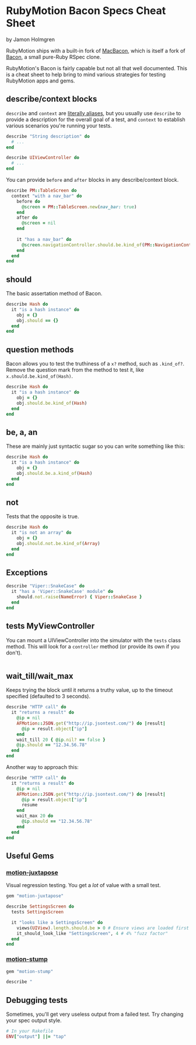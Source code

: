 # RubyMotion Bacon Specs Cheat Sheet

by Jamon Holmgren

RubyMotion ships with a built-in fork of [MacBacon](https://github.com/alloy/MacBacon), which is itself a fork of [Bacon](https://github.com/chneukirchen/bacon), a small pure-Ruby RSpec clone.

RubyMotion's Bacon is fairly capable but not all that well documented. This is a cheat sheet to help bring to mind various strategies for testing RubyMotion apps and gems.

## describe/context blocks

`describe` and `context` are [literally aliases](https://github.com/HipByte/RubyMotion/blob/master/lib/motion/spec.rb#L649), but you usually use `describe` to provide a description for the overall goal of a test, and `context` to establish various scenarios you're running your tests.

```ruby
describe "String description" do
  # ...
end

describe UIViewController do
  # ...
end
```

You can provide `before` and `after` blocks in any describe/context block.

```ruby
describe PM::TableScreen do
  context "with a nav_bar" do
    before do
      @screen = PM::TableScreen.new(nav_bar: true)
    end
    after do
      @screen = nil
    end
    
    it "has a nav_bar" do
      @screen.navigationController.should.be.kind_of(PM::NavigationController)
    end
  end
end
```

## should

The basic assertation method of Bacon.

```ruby
describe Hash do
  it "is a hash instance" do
    obj = {}
    obj.should == {}
  end
end
```

## question methods

Bacon allows you to test the truthiness of a `x?` method, such as `.kind_of?`. Remove the question mark from the method to test it, like `x.should.be.kind_of(Hash)`.

```ruby
describe Hash do
  it "is a hash instance" do
    obj = {}
    obj.should.be.kind_of(Hash)
  end
end
```

## be, a, an

These are mainly just syntactic sugar so you can write something like this: 

```ruby
describe Hash do
  it "is a hash instance" do
    obj = {}
    obj.should.be.a.kind_of(Hash)
  end
end
```

## not

Tests that the opposite is true.

```ruby
describe Hash do
  it "is not an array" do
    obj = {}
    obj.should.not.be.kind_of(Array)
  end
end
```

## Exceptions

```ruby
describe "Viper::SnakeCase" do
  it "has a 'Viper::SnakeCase' module" do
    should.not.raise(NameError) { Viper::SnakeCase }
  end
end
```

## tests MyViewController

You can mount a UIViewController into the simulator with the `tests` class method. This will look for a `controller` method (or provide its own if you don't).

```ruby

```

## wait_till/wait_max

Keeps trying the block until it returns a truthy value, up to the timeout specified (defaulted to 3 seconds).

```ruby
describe "HTTP call" do
  it "returns a result" do
    @ip = nil
    AFMotion::JSON.get("http://ip.jsontest.com/") do |result|
      @ip = result.object["ip"]
    end
    wait_till 20 { @ip.nil? == false }
    @ip.should == "12.34.56.78"
  end
end
```

Another way to approach this:

```ruby
describe "HTTP call" do
  it "returns a result" do
    @ip = nil
    AFMotion::JSON.get("http://ip.jsontest.com/") do |result|
      @ip = result.object["ip"]
      resume
    end
    wait_max 20 do
      @ip.should == "12.34.56.78"
    end
  end
end
```

## Useful Gems

### [motion-juxtapose](https://github.com/terriblelabs/motion-juxtapose)

Visual regression testing. You get a *lot* of value with a small test.

```ruby
gem "motion-juxtapose"
```

```ruby
describe SettingsScreen do
  tests SettingsScreen

  it "looks like a SettingsScreen" do
    views(UIView).length.should.be > 0 # Ensure views are loaded first
    it_should_look_like "SettingsScreen", 4 # 4% "fuzz factor"
  end
end
```

### [motion-stump](https://github.com/siuying/motion-stump/)

```ruby
gem "motion-stump"
```

```ruby
describe "
```



## Debugging tests

Sometimes, you'll get very useless output from a failed test. Try changing your spec output style.

```ruby
# In your Rakefile
ENV["output"] ||= "tap"
```










